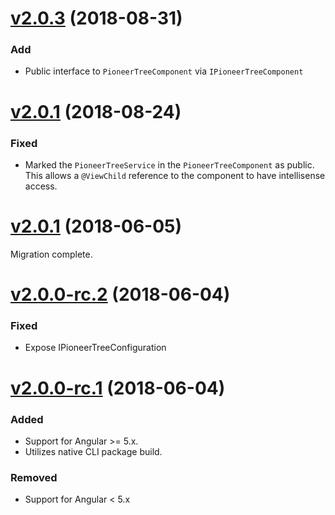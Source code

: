 <a name="2.3.0"></a>
# [v2.0.3](https://github.com/PioneerCode/pioneer-charts/releases/tag/2.0.3) (2018-08-31)

### Add

* Public interface to `PioneerTreeComponent` via `IPioneerTreeComponent`


<a name="2.0.2"></a>
# [v2.0.1](https://github.com/PioneerCode/pioneer-charts/releases/tag/2.0.2) (2018-08-24)

### Fixed

* Marked the `PioneerTreeService` in the `PioneerTreeComponent` as public.
This allows a `@ViewChild` reference to the component to have intellisense access.

<a name="2.0.1"></a>
# [v2.0.1](https://github.com/PioneerCode/pioneer-charts/releases/tag/2.0.1) (2018-06-05)

Migration complete. 

<a name="2.0.0-rc.2"></a>
# [v2.0.0-rc.2](https://github.com/PioneerCode/pioneer-charts/releases/tag/2.0.0-rc.2) (2018-06-04)

### Fixed

- Expose IPioneerTreeConfiguration 

<a name="2.0.0-rc.1"></a>
# [v2.0.0-rc.1](https://github.com/PioneerCode/pioneer-charts/releases/tag/2.0.0-rc.1) (2018-06-04)

### Added

- Support for Angular >= 5.x.
- Utilizes native CLI package build.

### Removed  

- Support for Angular < 5.x
